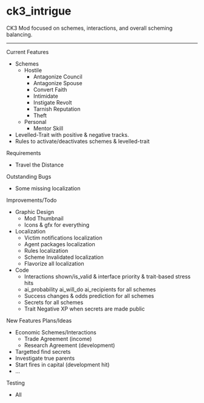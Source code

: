 # ck3_intrigue

CK3 Mod focused on schemes, interactions, and overall scheming balancing.

------
Current Features
- Schemes
    - Hostile
        - Antagonize Council
        - Antagonize Spouse
        - Convert Faith
        - Intimidate
        - Instigate Revolt
        - Tarnish Reputation
        - Theft
    - Personal
        - Mentor Skill
- Levelled-Trait with positive & negative tracks.
- Rules to activate/deactivates schemes & levelled-trait

Requirements
- Travel the Distance


Outstanding Bugs
- Some missing localization

Improvements/Todo
- Graphic Design
    - Mod Thumbnail
    - Icons & gfx for everything
- Localization
    - Victim notifications localization
    - Agent packages localization
    - Rules localization
    - Scheme Invalidated localization
    - Flavorize all localization
- Code
    - Interactions shown/is_valid & interface priority & trait-based stress hits
    - ai_probability ai_will_do ai_recipients for all schemes
    - Success changes & odds prediction for all schemes
    - Secrets for all schemes
    - Trait Negative XP when secrets are made public

New Features Plans/Ideas 
- Economic Schemes/Interactions
	- Trade Agreement (income)
	- Research Agreement (development)
- Targetted find secrets
- Investigate true parents
- Start fires in capital (development hit)
- ... 

Testing
- All
